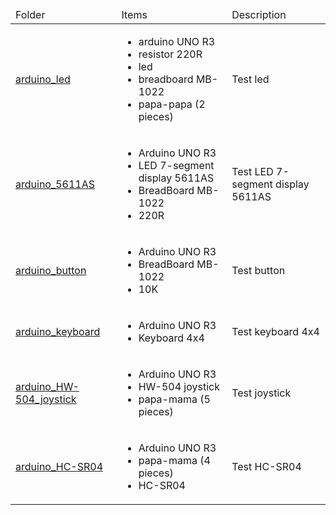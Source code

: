 <table>
    <thead>
        <tr>
            <td>Folder</td>
            <td>Items</td>
            <td>Description</td>
        </tr>
    </thead>
    <tbody>
        <tr>
            <td><a href="arduino_led">arduino_led</a></td>
            <td>
                <ul>
                    <li>arduino UNO R3</li>
                    <li>resistor 220R</li>
                    <li>led</li>
                    <li>breadboard MB-1022</li>
                    <li>papa-papa (2 pieces)</li>
                </ul>
            </td>
            <td>Test led</td>
        </tr>
        <tr>
            <td><a href="arduino_5611AS">arduino_5611AS</a></td>
            <td>
                <ul>
                    <li>Arduino UNO R3</li>
                    <li>LED 7-segment display 5611AS</li>
                    <li>BreadBoard MB-1022</li>
                    <li>220R</li>
                </ul>
            </td>
            <td>Test LED 7-segment display 5611AS</td>
        </tr>
        <tr>
            <td><a href="arduino_button">arduino_button</a></td>
            <td>
                <ul>
                    <li>Arduino UNO R3</li>
                    <li>BreadBoard MB-1022</li>
                    <li>10K</li>
                </ul>
            </td>
            <td>Test button</td>
        </tr>
        <tr>
            <td><a href="arduino_keyboard">arduino_keyboard</a></td>
            <td>
                <ul>
                    <li>Arduino UNO R3</li>
                    <li>Keyboard 4x4</li>
                </ul>
            </td>
            <td>Test keyboard 4x4</td>
        </tr>
        <tr>
            <td><a href="arduino_HW-504_joystick">arduino_HW-504_joystick</a></td>
            <td>
                <ul>
                    <li>Arduino UNO R3</li>
                    <li>HW-504 joystick</li>
                    <li>papa-mama (5 pieces)</li>
                </ul>
            </td>
            <td>Test joystick</td>
        </tr>
        <tr>
            <td><a href="arduino_HC-SR04">arduino_HC-SR04</a></td>
            <td>
                <ul>
                    <li>Arduino UNO R3</li>
                    <li>papa-mama (4 pieces)</li>
                    <li>HC-SR04</li>
                </ul>
            </td>
            <td>Test HC-SR04</td>
        </tr>
    </tbody>
</table>
